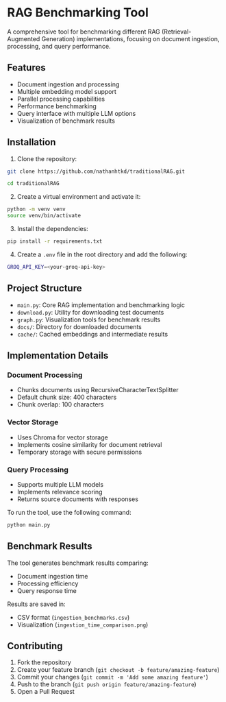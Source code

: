 # RAG Benchmarking Tool

A comprehensive tool for benchmarking different RAG (Retrieval-Augmented Generation) implementations, focusing on document ingestion, processing, and query performance.

## Features

- Document ingestion and processing
- Multiple embedding model support
- Parallel processing capabilities
- Performance benchmarking
- Query interface with multiple LLM options
- Visualization of benchmark results

## Installation

1. Clone the repository:

```bash
git clone https://github.com/nathanhtkd/traditionalRAG.git
```

```bash
cd traditionalRAG
```

2. Create a virtual environment and activate it:

```bash
python -m venv venv
source venv/bin/activate
```

3. Install the dependencies:

```bash
pip install -r requirements.txt
```

4. Create a `.env` file in the root directory and add the following:

```bash
GROQ_API_KEY=<your-groq-api-key>
```

## Project Structure

- `main.py`: Core RAG implementation and benchmarking logic
- `download.py`: Utility for downloading test documents
- `graph.py`: Visualization tools for benchmark results
- `docs/`: Directory for downloaded documents
- `cache/`: Cached embeddings and intermediate results

## Implementation Details

### Document Processing
- Chunks documents using RecursiveCharacterTextSplitter
- Default chunk size: 400 characters
- Chunk overlap: 100 characters

### Vector Storage
- Uses Chroma for vector storage
- Implements cosine similarity for document retrieval
- Temporary storage with secure permissions

### Query Processing
- Supports multiple LLM models
- Implements relevance scoring
- Returns source documents with responses

To run the tool, use the following command:

```bash
python main.py
```

## Benchmark Results

The tool generates benchmark results comparing:
- Document ingestion time
- Processing efficiency
- Query response time

Results are saved in:
- CSV format (`ingestion_benchmarks.csv`)
- Visualization (`ingestion_time_comparison.png`)

## Contributing

1. Fork the repository
2. Create your feature branch (`git checkout -b feature/amazing-feature`)
3. Commit your changes (`git commit -m 'Add some amazing feature'`)
4. Push to the branch (`git push origin feature/amazing-feature`)
5. Open a Pull Request
